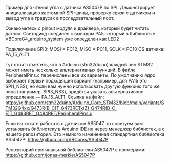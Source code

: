 Пример для чтения угла с датчика AS5047P по SPI. Демонстрирует инициализацию кастомной SPI-шины, проверку связи с датчиком и вывод угла в градусах в последовательный порт.

Ознакомьтесь с pinout модуля и драйвера, который будет читать датчик. Светодиод соединен с выводом PA5, который в библиотеке VBCoreG4_arduino_system уже определен как LED2

Подключение SPI3: MOSI = PC12, MISO = PC11, SCLK = PC10 
CS датчика: PA_15_ALT1

Тут стоит отметить, что в Arduino (stm32duino) каждый пин STM32 может иметь несколько альтернативных функций. В файле PeripheralPins.c перечислены все их варианты. По умолчанию ядро выбирает первый подходящий вариант (например, для PA15 это SPI1_NSS), но если вам нужно использовать другую функцию того же пина (например, SPI3_NSS), придётся указать альтернативное определение — PA_15_ALT1.
Ссылка на файл: https://github.com/stm32duino/Arduino_Core_STM32/blob/main/variants/STM32G4xx/G473R(B-C)T_G473RETx(Z)_G474R(B-C-E)T_G483RET_G484RET/PeripheralPins.c

Если вы хотите работать с датчиком AS5047, то советуем вам установить библиотеку в Arduino IDE не через менеджер библиотек, а с нашего репозитория. Это немного измененная стандартная библиотека AS5047P:
https://github.com/VBCores/AS5047P

Репозиторий оригинальной библиотеки AS5047P с примерами: https://github.com/jonas-merkle/AS5047P

